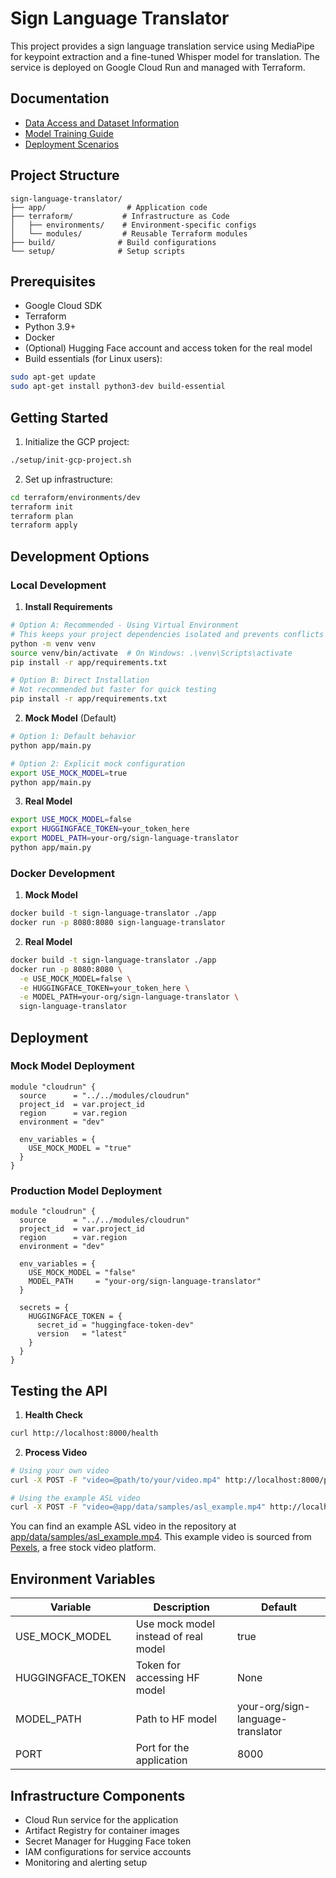 # Sign Language Translator

This project provides a sign language translation service using MediaPipe for keypoint extraction and a fine-tuned Whisper model for translation. The service is deployed on Google Cloud Run and managed with Terraform.

## Documentation

- [Data Access and Dataset Information](app/docs/DATA.md)
- [Model Training Guide](app/docs/TRAINING.md)
- [Deployment Scenarios](app/docs/DEPLOYMENT.md)

## Project Structure

```
sign-language-translator/
├── app/                  # Application code
├── terraform/           # Infrastructure as Code
│   ├── environments/    # Environment-specific configs
│   └── modules/         # Reusable Terraform modules
├── build/              # Build configurations
└── setup/              # Setup scripts
```

## Prerequisites

- Google Cloud SDK
- Terraform
- Python 3.9+
- Docker
- (Optional) Hugging Face account and access token for the real model
- Build essentials (for Linux users):

```bash
sudo apt-get update
sudo apt-get install python3-dev build-essential
```

## Getting Started

1. Initialize the GCP project:

```bash
./setup/init-gcp-project.sh
```

2. Set up infrastructure:

```bash
cd terraform/environments/dev
terraform init
terraform plan
terraform apply
```

## Development Options

### Local Development

1. **Install Requirements**

```bash
# Option A: Recommended - Using Virtual Environment
# This keeps your project dependencies isolated and prevents conflicts
python -m venv venv
source venv/bin/activate  # On Windows: .\venv\Scripts\activate
pip install -r app/requirements.txt

# Option B: Direct Installation
# Not recommended but faster for quick testing
pip install -r app/requirements.txt
```

2. **Mock Model** (Default)

```bash
# Option 1: Default behavior
python app/main.py

# Option 2: Explicit mock configuration
export USE_MOCK_MODEL=true
python app/main.py
```

3. **Real Model**

```bash
export USE_MOCK_MODEL=false
export HUGGINGFACE_TOKEN=your_token_here
export MODEL_PATH=your-org/sign-language-translator
python app/main.py
```

### Docker Development

1. **Mock Model**

```bash
docker build -t sign-language-translator ./app
docker run -p 8080:8080 sign-language-translator
```

2. **Real Model**

```bash
docker build -t sign-language-translator ./app
docker run -p 8080:8080 \
  -e USE_MOCK_MODEL=false \
  -e HUGGINGFACE_TOKEN=your_token_here \
  -e MODEL_PATH=your-org/sign-language-translator \
  sign-language-translator
```

## Deployment

### Mock Model Deployment

```hcl
module "cloudrun" {
  source      = "../../modules/cloudrun"
  project_id  = var.project_id
  region      = var.region
  environment = "dev"

  env_variables = {
    USE_MOCK_MODEL = "true"
  }
}
```

### Production Model Deployment

```hcl
module "cloudrun" {
  source      = "../../modules/cloudrun"
  project_id  = var.project_id
  region      = var.region
  environment = "dev"

  env_variables = {
    USE_MOCK_MODEL = "false"
    MODEL_PATH     = "your-org/sign-language-translator"
  }

  secrets = {
    HUGGINGFACE_TOKEN = {
      secret_id = "huggingface-token-dev"
      version   = "latest"
    }
  }
}
```

## Testing the API

1. **Health Check**

```bash
curl http://localhost:8000/health
```

2. **Process Video**

```bash
# Using your own video
curl -X POST -F "video=@path/to/your/video.mp4" http://localhost:8000/process-sign-language

# Using the example ASL video
curl -X POST -F "video=@app/data/samples/asl_example.mp4" http://localhost:8000/process-sign-language
```

You can find an example ASL video in the repository at [app/data/samples/asl_example.mp4](https://github.com/opencampus-sh/sign-language-translator/blob/main/app/data/samples/asl_example.mp4). This example video is sourced from [Pexels](https://www.pexels.com/search/videos/sign%20language/), a free stock video platform.

## Environment Variables

| Variable          | Description                          | Default                           |
| ----------------- | ------------------------------------ | --------------------------------- |
| USE_MOCK_MODEL    | Use mock model instead of real model | true                              |
| HUGGINGFACE_TOKEN | Token for accessing HF model         | None                              |
| MODEL_PATH        | Path to HF model                     | your-org/sign-language-translator |
| PORT              | Port for the application             | 8000                              |

## Infrastructure Components

- Cloud Run service for the application
- Artifact Registry for container images
- Secret Manager for Hugging Face token
- IAM configurations for service accounts
- Monitoring and alerting setup
